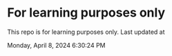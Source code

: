 # For learning purposes only
This repo is for learning purposes only.
Last updated at

Monday, April 8, 2024 6:30:24 PM

